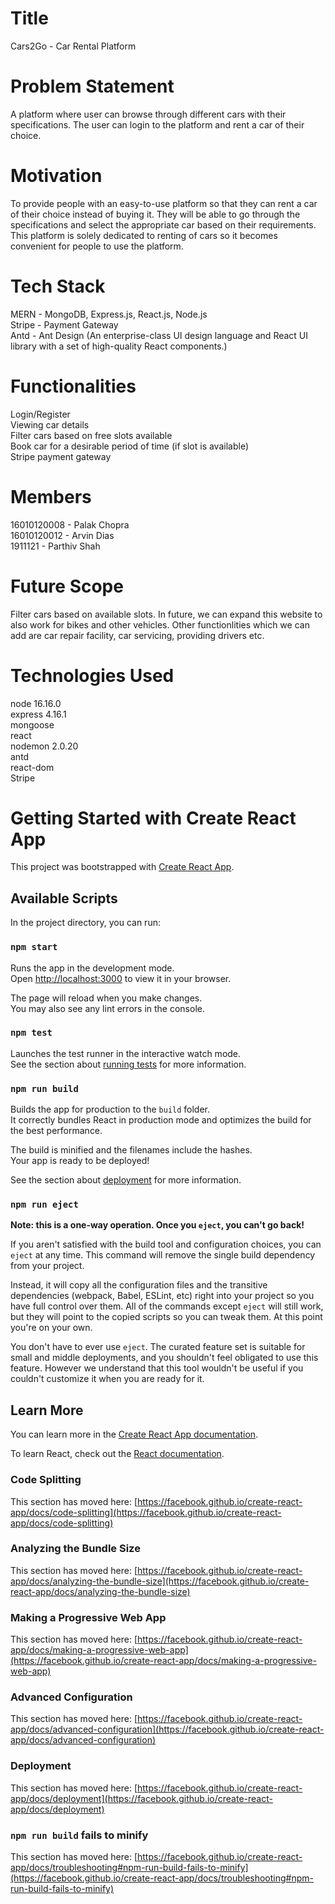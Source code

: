 # Title
Cars2Go - Car Rental Platform

# Problem Statement
A platform where user can browse through different cars with their specifications. The user can login to the platform and rent a car of their choice.

# Motivation
To provide people with an easy-to-use platform so that they can rent a car of their choice instead of buying it. They will be able to go through the specifications and select the appropriate car based on their requirements. This platform is solely dedicated to renting of cars so it becomes convenient for people to use the platform.

# Tech Stack
MERN - MongoDB, Express.js, React.js, Node.js <br />
Stripe - Payment Gateway <br />
Antd - Ant Design (An enterprise-class UI design language and React UI library with a set of high-quality React components.)<br />

# Functionalities
Login/Register<br />
Viewing car details<br />
Filter cars based on free slots available<br />
Book car for a desirable period of time (if slot is available)<br />
Stripe payment gateway<br />

# Members
16010120008 - Palak Chopra<br />
16010120012 - Arvin Dias<br />
1911121 - Parthiv Shah<br />

# Future Scope
Filter cars based on available slots. In future, we can expand this website to also work for bikes and other vehicles. Other functionlities which we can add are car repair facility, car servicing, providing drivers etc. 

# Technologies Used
node 16.16.0<br />
express 4.16.1<br />
mongoose<br />
react<br />
nodemon 2.0.20<br />
antd<br />
react-dom<br />
Stripe<br />



# Getting Started with Create React App

This project was bootstrapped with [Create React App](https://github.com/facebook/create-react-app).

## Available Scripts

In the project directory, you can run:

### `npm start`

Runs the app in the development mode.\
Open [http://localhost:3000](http://localhost:3000) to view it in your browser.

The page will reload when you make changes.\
You may also see any lint errors in the console.

### `npm test`

Launches the test runner in the interactive watch mode.\
See the section about [running tests](https://facebook.github.io/create-react-app/docs/running-tests) for more information.

### `npm run build`

Builds the app for production to the `build` folder.\
It correctly bundles React in production mode and optimizes the build for the best performance.

The build is minified and the filenames include the hashes.\
Your app is ready to be deployed!

See the section about [deployment](https://facebook.github.io/create-react-app/docs/deployment) for more information.

### `npm run eject`

**Note: this is a one-way operation. Once you `eject`, you can't go back!**

If you aren't satisfied with the build tool and configuration choices, you can `eject` at any time. This command will remove the single build dependency from your project.

Instead, it will copy all the configuration files and the transitive dependencies (webpack, Babel, ESLint, etc) right into your project so you have full control over them. All of the commands except `eject` will still work, but they will point to the copied scripts so you can tweak them. At this point you're on your own.

You don't have to ever use `eject`. The curated feature set is suitable for small and middle deployments, and you shouldn't feel obligated to use this feature. However we understand that this tool wouldn't be useful if you couldn't customize it when you are ready for it.

## Learn More

You can learn more in the [Create React App documentation](https://facebook.github.io/create-react-app/docs/getting-started).

To learn React, check out the [React documentation](https://reactjs.org/).

### Code Splitting

This section has moved here: [https://facebook.github.io/create-react-app/docs/code-splitting](https://facebook.github.io/create-react-app/docs/code-splitting)

### Analyzing the Bundle Size

This section has moved here: [https://facebook.github.io/create-react-app/docs/analyzing-the-bundle-size](https://facebook.github.io/create-react-app/docs/analyzing-the-bundle-size)

### Making a Progressive Web App

This section has moved here: [https://facebook.github.io/create-react-app/docs/making-a-progressive-web-app](https://facebook.github.io/create-react-app/docs/making-a-progressive-web-app)

### Advanced Configuration

This section has moved here: [https://facebook.github.io/create-react-app/docs/advanced-configuration](https://facebook.github.io/create-react-app/docs/advanced-configuration)

### Deployment

This section has moved here: [https://facebook.github.io/create-react-app/docs/deployment](https://facebook.github.io/create-react-app/docs/deployment)

### `npm run build` fails to minify

This section has moved here: [https://facebook.github.io/create-react-app/docs/troubleshooting#npm-run-build-fails-to-minify](https://facebook.github.io/create-react-app/docs/troubleshooting#npm-run-build-fails-to-minify)


